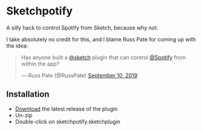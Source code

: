 # Sketchpotify

A silly hack to control Spotify from Sketch, because why not.

I take absolutely no credit for this, and I blame Russ Pate for coming up with the idea:

<blockquote class="twitter-tweet"><p lang="en" dir="ltr">Has anyone built a <a href="https://twitter.com/sketch?ref_src=twsrc%5Etfw">@sketch</a> plugin that can control <a href="https://twitter.com/Spotify?ref_src=twsrc%5Etfw">@Spotify</a> from within the app?</p>&mdash; Russ Pate (@RussPate) <a href="https://twitter.com/RussPate/status/1171541160227000321?ref_src=twsrc%5Etfw">September 10, 2019</a></blockquote> <script async src="https://platform.twitter.com/widgets.js" charset="utf-8"></script>

## Installation

- [Download](../../releases/latest/download/sketchpotify.sketchplugin.zip) the latest release of the plugin
- Un-zip
- Double-click on sketchpotify.sketchplugin

